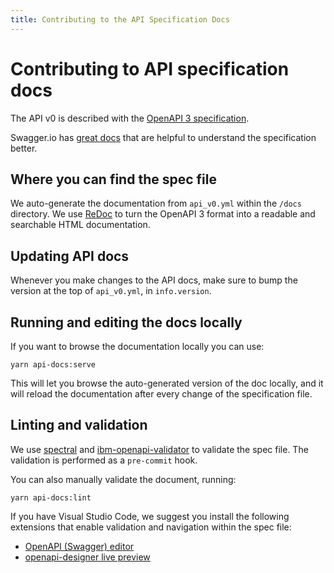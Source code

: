 ```yaml
---
title: Contributing to the API Specification Docs
---
```


# Contributing to API specification docs

The API v0 is described with the
[OpenAPI 3 specification](https://spec.openapis.org/oas/v3.0.3).

Swagger.io has
[great docs](https://swagger.io/docs/specification/basic-structure/) that are
helpful to understand the specification better.

## Where you can find the spec file

We auto-generate the documentation from `api_v0.yml` within the `/docs`
directory. We use [ReDoc](https://github.com/Redocly/redoc) to turn the OpenAPI
3 format into a readable and searchable HTML documentation.

## Updating API docs

Whenever you make changes to the API docs, make sure to bump the version at the
top of `api_v0.yml`, in `info.version`.

## Running and editing the docs locally

If you want to browse the documentation locally you can use:

```shell
yarn api-docs:serve
```

This will let you browse the auto-generated version of the doc locally, and it
will reload the documentation after every change of the specification file.

## Linting and validation

We use [spectral](https://github.com/stoplightio/spectral) and
[ibm-openapi-validator](https://github.com/IBM/openapi-validator) to validate
the spec file. The validation is performed as a `pre-commit` hook.

You can also manually validate the document, running:

```shell
yarn api-docs:lint
```

If you have Visual Studio Code, we suggest you install the following extensions
that enable validation and navigation within the spec file:

- [OpenAPI (Swagger) editor](https://marketplace.visualstudio.com/items?itemName=42Crunch.vscode-openapi)
- [openapi-designer live preview](https://marketplace.visualstudio.com/items?itemName=philosowaffle.openapi-designer)
